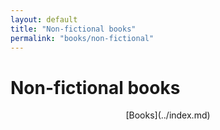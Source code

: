 ```yaml
---
layout: default
title: "Non-fictional books"
permalink: "books/non-fictional"
---
```


# Non-fictional books


<div style="text-align: center;" markdown="1"> [Books](../index.md) 
</div>  